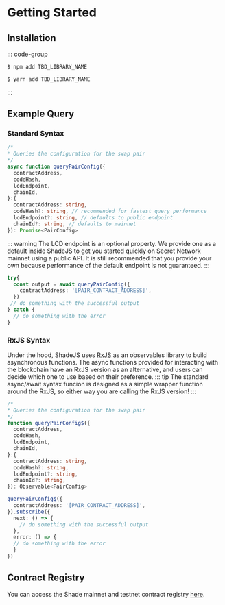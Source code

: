 # Getting Started

## Installation

::: code-group

```sh [npm]
$ npm add TBD_LIBRARY_NAME
```

```sh [yarn]
$ yarn add TBD_LIBRARY_NAME
```
:::

## Example Query

### Standard Syntax
```ts
/*
* Queries the configuration for the swap pair
*/
async function queryPairConfig({
  contractAddress,
  codeHash,
  lcdEndpoint,
  chainId,
}:{
  contractAddress: string,
  codeHash?: string, // recommended for fastest query performance
  lcdEndpoint?: string, // defaults to public endpoint
  chainId?: string, // defaults to mainnet
}): Promise<PairConfig>
```
::: warning
The LCD endpoint is an optional property. We provide one as a default inside ShadeJS to get you started quickly on Secret Network mainnet using a public API. It is still recommended that you provide your own because performance of the default endpoint is not guaranteed.
:::
```ts
try{
  const output = await queryPairConfig({
    contractAddress: '[PAIR_CONTRACT_ADDRESS]',
  })
 // do something with the successful output
} catch {
  // do something with the error
}
```
### RxJS Syntax

Under the hood, ShadeJS uses <a href="https://rxjs.dev/" target="_blank">RxJS</a> as an observables library to build asynchronous functions. The async functions provided for interacting with the blockchain have an RxJS version as an alternative, and users can decide which one to use based on their preference. 
::: tip
The standard async/await syntax funcion is designed as a simple wrapper function around the RxJS, so either way you are calling the RxJS version!
:::

```ts
/*
* Queries the configuration for the swap pair
*/
function queryPairConfig$({
  contractAddress,
  codeHash,
  lcdEndpoint,
  chainId,
}:{
  contractAddress: string,
  codeHash?: string, 
  lcdEndpoint?: string,
  chainId?: string,
}): Observable<PairConfig>
```
```ts
queryPairConfig$({
  contractAddress: '[PAIR_CONTRACT_ADDRESS]',
}).subscribe({
  next: () => {
    // do something with the successful output
  },
  error: () => {
  // do something with the error
  }
})

```

## Contract Registry
You can access the Shade mainnet and testnet contract registry [here](./contracts.md).